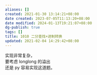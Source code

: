 ```yaml
---
aliases: []
created: 2021-01-30 13:14:21+08:00
date created: 2023-07-05T11:13:20+08:00
date modified: 2024-01-13T19:21:07+08:00
dg-publish: true
tags: []
title: 1010 二分查找+进制转换
updated: 2021-02-04 14:29:42+08:00
---
```


实现非常复杂，  
要考虑 longlong 的溢出  
还是 py 容易实现这道题。